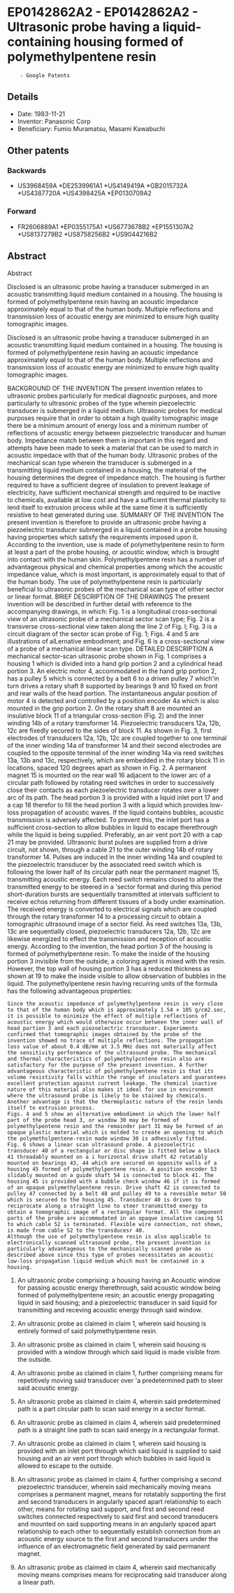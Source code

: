 # EP0142862A2 - EP0142862A2 - Ultrasonic probe having a liquid-containing housing formed of polymethylpentene resin 
        - Google Patents

## Details

* Date: 1983-11-21
* Inventor: Panasonic Corp
* Beneficiary: Fumio Muramatsu, Masami Kawabuchi
## Other patents

### Backwards
 * US3968459A
 *DE2539961A1
 *US4149419A
 *GB2015732A
 *US4387720A
 *US4398425A
 *EP0130709A2
### Forward
 * FR2606889A1
 *EP0355175A1
 *US6773678B2
 *EP1551307A2
 *US8137279B2
 *US8758256B2
 *US9044216B2
## Abstract

Abstract

Disclosed is an ultrasonic probe having a transducer submerged in an acoustic transmitting liquid medium contained in a housing. The housing is formed of polymethylpentene resin having an acoustic impedance approximately equal to that of the human body. Multiple reflections and transmission loss of acoustic energy are minimized to ensure high quality tomographic images.



Disclosed is an ultrasonic probe having a transducer submerged in an acoustic transmitting liquid medium contained in a housing. The housing is formed of polymethylpentene resin having an acoustic impedance approximately equal to that of the human body. Multiple reflections and transmission loss of acoustic energy are minimized to ensure high quality tomographic images.

BACKGROUND OF THE INVENTION
   The present invention relates to ultrasonic probes particularly for medical diagnostic purposes, and more particularly to ultrasonic probes of the type wherein piezoelectric transducer is submerged in a liquid medium.
    Ultrasonic probes for medical purposes require that in order to obtain a high quality tomographic image there be a minimum amount of energy loss and a minimum number of reflections of acoustic energy between piezoelectric transducer and human body. Impedance match between them is important in this regard and attempts have been made to seek a material that can be used to match in acoustic impedace with that of the human body. Ultrasonic probes of the mechanical scan type wherein the transducer is submerged in a transmitting liquid medium contained in a housing, the material of the housing determines the degree of impedance match. The housing is further required to have a sufficient degree of insulation to prevent leakage of electricity, have sufficient mechanical strength and required to be inactive to chemicals, available at low cost and have a sufficient thermal plasticity to lend itself to extrusion process while at the same time it is sufficiently resistive to heat generated during use.
 SUMMARY OF THE INVENTION
   The present invention is therefore to provide an ultrasonic probe having a piezoelectric transducer submerged in a liquid contained in a probe housing having properties which satisfy the requirements imposed upon it.
    According to the invention, use is made of polymethylpentene resin to form at least a part of the probe housing, or acoustic window, which is brought into contact with the human skin. Polymethylpentene resin has a number of advantageous physical and chemical properties among which the acoustic impedance value, which is most important, is approximately equal to that of the human body. The use of polymethylpentene resin is particularly beneficial to ultrasonic probes of the mechanical scan type of either sector or linear format.
 BRIEF DESCRIPTION OF THE DRAWINGS
   The present invention will be described in further detail with reference to the accompanying drawings, in which:
   Fig. 1 is a longitudinal cross-sectional view of an ultrasonic probe of a mechanical sector scan type; Fig. 2 is a transverse cross-sectional view taken along the line 2 of Fig. l; Fig. 3 is a circuit diagram of the sector scan probe of Fig. 1; Figs. 4 and 5 are illustrations of alLernative embodiment; and Fig. 6 is a cross-sectional view of a probe of a mechanical linear scan type. 
DETAILED DESCRIPTION
   A mechanical sector-scan ultrasonic probe shown in Fig. 1 comprises a housing 1 which is divided into a hand grip portion 2 and a cylindrical head portion 3. An electric motor 4, accommodated in the hand grip portion 2, has a pulley 5 which is connected by a belt 6 to a driven pulley 7 which'in turn drives a rotary shaft 8 supported by bearings 9 and 10 fixed on front and rear walls of the head portion. The instantaneous angular position of motor 4 is detected and controlled by a position encoder 4a which is also mounted in the grip portion 2. On the rotary shaft 8 are mounted an insulative block 11 of a triangular cross-section (Fig. 2) and the inner winding 14b of a rotary transformer 14. Piezoelectric transducers 12a, 12b, 12c are fixedly secured to the sides of block 11. As shown in Fig. 3, first electrodes of transducers 12a, 12b, 12c are coupled together to one terminal of the inner winding 14a of transformer 14 and their second electrodes are coupled to the opposite terminal of the inner winding 14a via reed switches 13a, 13b and 13c, respectively, which are embedded in the rotary block 11 in locations, spaced 120 degrees apart as shown in Fig. 2. A permanent magnet 15 is mounted on the rear wall 16 adjacent to the lower arc of a circular path followed by rotating reed switches in order to successively close their contacts as each piezoelectric transducer rotates over a lower arc of its path.
    The head portion 3 is provided with a liquid inlet port 17 and a cap 18 therefor to fill the head portion 3 with a liquid which provides low-loss propagation of acoustic waves. If the liquid contains bubbles, acoustic transmission is adversely affected. To prevent this, the inlet port has a sufficient cross-section to allow bubbles in liquid to escape therethrough while the liquid is being supplied. Preferably, an air vent port 20 with a cap 21 may be provided.
    Ultrasonic burst pulses are supplied from a drive circuit, not shown, through a cable 21 to the outer winding 14b of rotary transformer 14. Pulses are induced in the inner winding 14a and coupled to the piezoelectric transducer by the associated reed switch which is following the lower half of its circular path near the permanent magnet 15, transmitting acoustic energy. Each reed switch remains closed to allow the transmitted energy to be steered in a 'sector format and during this period short-duration bursts are sequentially transmitted at intervals sufficient to receive echos returning from different tissues of a body under examination. The received energy is converted to electrical signals which are coupled through the rotary transformer 14 to a processing circuit to obtain a tomographic ultrasound image of a sector field. As reed switches 13a, 13b, 13c are sequentially closed, piezoelectric transducers 12a, 12b, 12c are likewise energized to effect the transmission and reception of acoustic energy.
    According to the invention, the head portion 3 of the housing is formed of polymethylpentene resin. To make the inside of the housing portion 3 invisible from the outside, a coloring agent is mixed with the resin. However, the top wall of housing portion 3 has a reduced thickness as shown at 19 to make the inside visible to allow observation of bubbles in the liquid.
    The polymethylpentene resin having recurring units of the formula
  has the following advantageous properties:
  
   
    Since the acoustic impedance of polymethylpentene resin is very close to that of the human body which is approximately 1.54 × 105 g/cm2.sec, it is possible to minimize the effect of multiple reflections of acoustic energy which would otherwise occur between the inner wall of head portion 3 and each piezoelectric transducer. Experiments confirmed that tomographic images obtained by the probe of the invention showed no trace of multiple reflections. The propagation loss value of about 0.4 dB/mm at 3.5 MHz does not materially affect the sensitivity performance of the ultrasound probe. The mechanical and thermal characteristics of polymethylpcntene resin also are satisfactory for the purpose of the present invention. A further advantageous characteristic of polymethylpentene resin is that its volume resistivity falls within the range of insulators and guarantees excellent protection against current leakage. The chemical inactive nature of this material also makes it ideal for use in environment where the ultrasound probe is likely to be stained by chemicals. Another advantage is that the thermoplastic nature of the resin lends itself to extrusion process.
    Figs. 4 and 5 show an alternative embodiment in which the lower half part of the probe head 3, or window 30 may be formed of polymethylpentene resin and the remainder part 31 may be formed of an opaque plastic material which is molded to create an opening to which the polymethslpentene-resin made window 30 is adhesively fitted.
    Fig. 6 shows a linear scan ultrasound probe. A piezoelectric transducer 40 of a rectangular or disc shape is fitted below a block 41 threadably mounted on a i horizontal drive shaft 42 rotatably mounted on bearings 43, 44 which are secured on opposite walls of a housing 45 formed of polymethylpentene resin. A position encoder 53 slidably mounted on a guide shaft 54 is connected to block 41. The housing 45 is provided with a bubble check window 46 if it is formed of an opaque polymethylpentene resin. Drive shaft 42 is connected to pulley 47 connected by a belt 48 and pulley 49 to a revesible motor 50 which is secured to the housing 45. Transducer 40 is driven to reciprocate along a straight line to steer transmitted energy to obtain a tomographic image of a rectangular format. All the component parts of the probe are accommodated in an opaque insulative casing 51 to which cable 52 is terminated. Flexible wire connection, not shown, is made from cable 52 to the transducesr 40.
    Although the use of polymethylpentene resin is also applicable to electronically scanned ultrasound probe, the present invention is particularly advantageous to the mechanically scanned probe as described above since this type of probes necessitates an acoustic low-loss propagation liquid medium which must be contained in a housing.

1. An ultrasonic probe comprising:
a housing having an Acoustic window for passing acoustic energy therethrough, said acoustic window being formed of polymethylpentene resin;
an acoustic energy propagating liquid in said housing; and
a piezoelectric transducer in said liquid for transmitting and receving acoustic energy through said window. 

  
2. An ultrasonic probe as claimed in claim 1, wherein said housing is entirely formed of said polymethylpentene resin.

  
3. An ultrasonic probe as claimed in claim 1, wherein said housing is provided with a window through which said liquid is made visible from the outside.

  
4. An ultrasonic probe as claimed in claim 1, further comprising means for repetitively moving said transducer over 'a predetermined path to steer said acoustic energy.

  
5. An ultrasonic probe as claimed in claim 4, wherein said predetermined path is a part circular path to scan said energy in a sector format.

  
6. An ultrasonic probe as claimed in claim 4, wherein said predetermined path is a straight line path to scan said energy in a rectangular format.

  
7. An ultrasonic probe as claimed in claim 1, wherein said housing is provided with an inlet port through which said liquid is supplied to said housing and an air vent port through which bubbles in said liquid is allowed to escape to the outside.

  
8. An ultrasonic probe as claimed in claim 4, further comprising a second piezoelectric transducer, wherein said mechanically moving means comprises a permanent magnet, means for rotatably supporting the first and second transducers in angularly spaced apart relationship to each other, means for rotating said support, and first and second reed switches connected respectively to said first and second transducers and mounted on said supporting means in an angularly spaced apart relationship to each other to sequentially establish connection from an acoustic energy source to the first and second transducers under the influence of an electromagnetic field generated by said permanent magnet.

  
9. An ultrasonic probe as claimed in claim 4, wherein said mechanically moving means comprises means for reciprocating said transducer along a linear path.